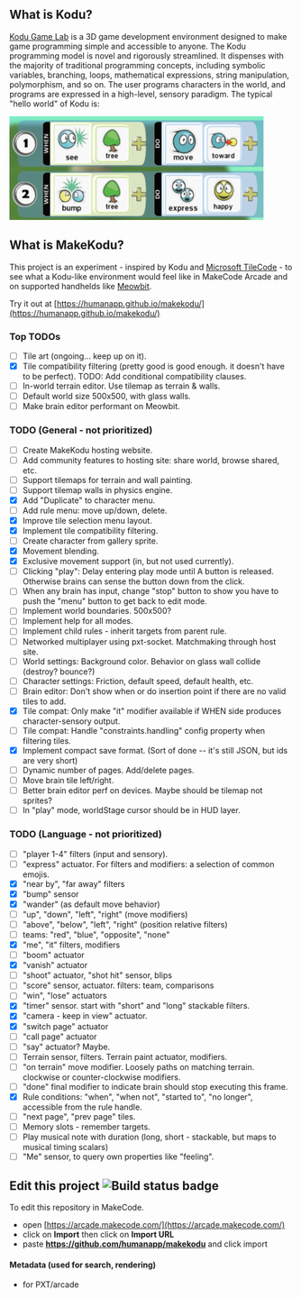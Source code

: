 

## What is Kodu?

[Kodu Game Lab](https://www.kodugamelab.com) is a 3D game development environment designed to make game programming simple and accessible to anyone.
The Kodu programming model is novel and rigorously streamlined. It dispenses with the majority of traditional programming concepts, including
symbolic variables, branching, loops, mathematical expressions, string manipulation, polymorphism, and so on. The user programs characters in the world, and 
programs are expressed in a high-level, sensory paradigm. The typical "hello world" of Kodu is:

![Kodu-Hello-World](content/kodu-hello-world.png)

## What is MakeKodu?

This project is an experiment - inspired by Kodu and [Microsoft TileCode](https://microsoft.github.io/tilecode/) - to see what a Kodu-like
environment would feel like in MakeCode Arcade and on supported handhelds like [Meowbit](https://www.kittenbot.cc/products/meowbit-codable-console-for-microsoft-makecode-arcade).

Try it out at [https://humanapp.github.io/makekodu/](https://humanapp.github.io/makekodu/)


### Top TODOs

- [ ] Tile art (ongoing... keep up on it).
- [x] Tile compatibility filtering (pretty good is good enough. it doesn't have to be perfect). TODO: Add conditional compatibility clauses.
- [ ] In-world terrain editor. Use tilemap as terrain & walls.
- [ ] Default world size 500x500, with glass walls.
- [ ] Make brain editor performant on Meowbit.

### TODO (General - not prioritized)

- [ ] Create MakeKodu hosting website.
- [ ] Add community features to hosting site: share world, browse shared, etc.
- [ ] Support tilemaps for terrain and wall painting.
- [ ] Support tilemap walls in physics engine.
- [x] Add "Duplicate" to character menu.
- [ ] Add rule menu: move up/down, delete.
- [x] Improve tile selection menu layout.
- [x] Implement tile compatibility filtering.
- [ ] Create character from gallery sprite.
- [x] Movement blending.
- [x] Exclusive movement support (in, but not used currently).
- [ ] Clicking "play": Delay entering play mode until A button is released. Otherwise brains can sense the button down from the click.
- [ ] When any brain has input, change "stop" button to show you have to push the "menu" button to get back to edit mode.
- [ ] Implement world boundaries. 500x500?
- [ ] Implement help for all modes.
- [ ] Implement child rules - inherit targets from parent rule.
- [ ] Networked multiplayer using pxt-socket. Matchmaking through host site.
- [ ] World settings: Background color. Behavior on glass wall collide (destroy? bounce?)
- [ ] Character settings: Friction, default speed, default health, etc.
- [ ] Brain editor: Don't show when or do insertion point if there are no valid tiles to add.
- [x] Tile compat: Only make "it" modifier available if WHEN side produces character-sensory output.
- [ ] Tile compat: Handle "constraints.handling" config property when filtering tiles.
- [x] Implement compact save format. (Sort of done -- it's still JSON, but ids are very short)
- [ ] Dynamic number of pages. Add/delete pages.
- [ ] Move brain tile left/right.
- [ ] Better brain editor perf on devices. Maybe should be tilemap not sprites?
- [ ] In "play" mode, worldStage cursor should be in HUD layer.

### TODO (Language - not prioritized)

- [ ] "player 1-4" filters (input and sensory).
- [ ] "express" actuator. For filters and modifiers: a selection of common emojis.
- [x] "near by", "far away" filters
- [x] "bump" sensor
- [x] "wander" (as default move behavior)
- [ ] "up", "down", "left", "right" (move modifiers)
- [ ] "above", "below", "left", "right" (position relative filters)
- [ ] teams: "red", "blue", "opposite", "none"
- [x] "me", "it" filters, modifiers
- [ ] "boom" actuator
- [x] "vanish" actuator
- [ ] "shoot" actuator, "shot hit" sensor, blips
- [ ] "score" sensor, actuator. filters: team, comparisons
- [ ] "win", "lose" actuators
- [x] "timer" sensor. start with "short" and "long" stackable filters.
- [x] "camera - keep in view" actuator.
- [x] "switch page" actuator
- [ ] "call page" actuator
- [ ] "say" actuator? Maybe.
- [ ] Terrain sensor, filters. Terrain paint actuator, modifiers.
- [ ] "on terrain" move modifier. Loosely paths on matching terrain. clockwise or counter-clockwise modifiers.
- [ ] "done" final modifier to indicate brain should stop executing this frame.
- [x] Rule conditions: "when", "when not", "started to", "no longer", accessible from the rule handle.
- [ ] "next page", "prev page" tiles.
- [ ] Memory slots - remember targets.
- [ ] Play musical note with duration (long, short - stackable, but maps to musical timing scalars)
- [ ] "Me" sensor, to query own properties like "feeling".

## Edit this project ![Build status badge](https://github.com/humanapp/makekodu/workflows/MakeCode/badge.svg)

To edit this repository in MakeCode.

* open [https://arcade.makecode.com/](https://arcade.makecode.com/)
* click on **Import** then click on **Import URL**
* paste **https://github.com/humanapp/makekodu** and click import

#### Metadata (used for search, rendering)

* for PXT/arcade
<script src="https://makecode.com/gh-pages-embed.js"></script><script>makeCodeRender("{{ site.makecode.home_url }}", "{{ site.github.owner_name }}/{{ site.github.repository_name }}");</script>
